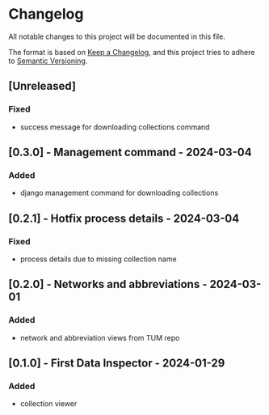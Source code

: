 # Changelog
All notable changes to this project will be documented in this file.

The format is based on [Keep a Changelog](https://keepachangelog.com/en/1.0.0/),
and this project tries to adhere to [Semantic Versioning](https://semver.org/spec/v2.0.0.html).

## [Unreleased]
### Fixed
- success message for downloading collections command

## [0.3.0] - Management command - 2024-03-04
### Added
- django management command for downloading collections

## [0.2.1] - Hotfix process details - 2024-03-04
### Fixed
- process details due to missing collection name

## [0.2.0] - Networks and abbreviations - 2024-03-01
### Added
- network and abbreviation views from TUM repo

## [0.1.0] - First Data Inspector - 2024-01-29
### Added
- collection viewer
